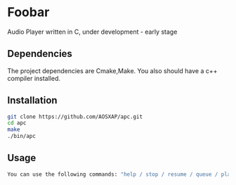# Foobar

Audio Player written in C, under development - early stage

## Dependencies
The project dependencies are Cmake,Make. You also should have a c++ compiler installed.

## Installation

```bash
git clone https://github.com/AOSXAP/apc.git
cd apc
make
./bin/apc
```

## Usage

```bash
You can use the following commands: "help / stop / resume / queue / play <song> / time ... \n"
```